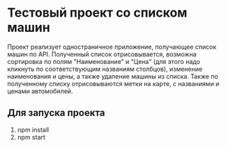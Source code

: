 # Тестовый проект со списком машин
Проект реализует одностраничное приложение, получающее список машин по API.
Полученный список отрисовывается, возможна сортировка по полям "Наименование" и "Цена" (для этого надо кликнуть по соответствующим названиям столбцов), изменение наименования и цены, а также удаление машины из списка.
Также по полученному списку отрисовываются метки на карте, с названиями и ценами автомобилей.

## Для запуска проекта
1) npm install
2) npm start

